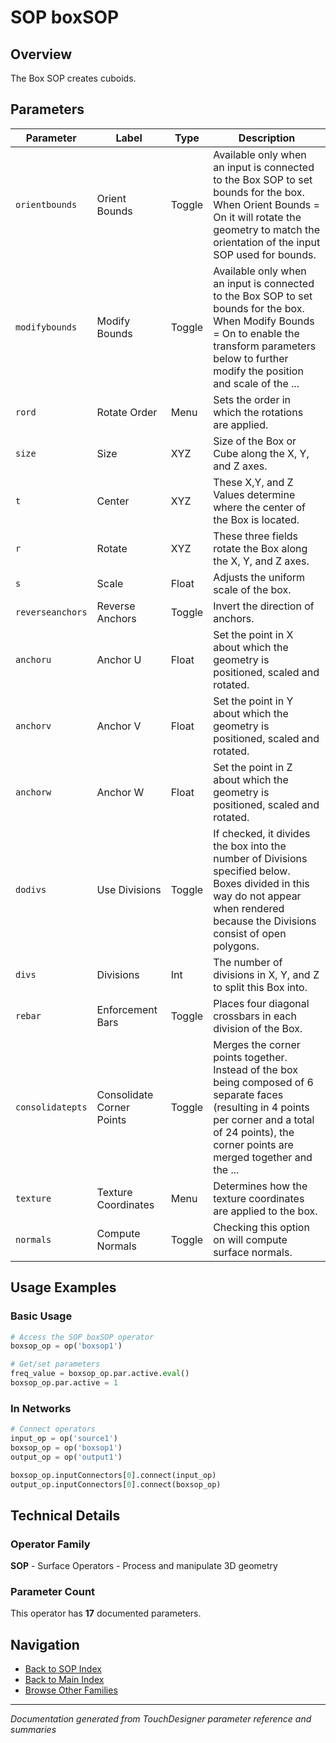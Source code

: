 # SOP boxSOP

## Overview

The Box SOP creates cuboids.

## Parameters

| Parameter | Label | Type | Description |
|-----------|-------|------|-------------|
| `orientbounds` | Orient Bounds | Toggle | Available only when an input is connected to the Box SOP to set bounds for the box. When Orient Bounds = On it will rotate the geometry to match the orientation of the input SOP used for bounds. |
| `modifybounds` | Modify Bounds | Toggle | Available only when an input is connected to the Box SOP to set bounds for the box. When Modify Bounds = On to enable the transform parameters below to further modify the position and scale of the ... |
| `rord` | Rotate Order | Menu | Sets the order in which the rotations are applied. |
| `size` | Size | XYZ | Size of the Box or Cube along the X, Y, and Z axes. |
| `t` | Center | XYZ | These X,Y, and Z Values determine where the center of the Box is located. |
| `r` | Rotate | XYZ | These three fields rotate the Box along the X, Y, and Z axes. |
| `s` | Scale | Float | Adjusts the uniform scale of the box. |
| `reverseanchors` | Reverse Anchors | Toggle | Invert the direction of anchors. |
| `anchoru` | Anchor U | Float | Set the point in X about which the geometry is positioned, scaled and rotated. |
| `anchorv` | Anchor V | Float | Set the point in Y about which the geometry is positioned, scaled and rotated. |
| `anchorw` | Anchor W | Float | Set the point in Z about which the geometry is positioned, scaled and rotated. |
| `dodivs` | Use Divisions | Toggle | If checked, it divides the box into the number of Divisions specified below. Boxes divided in this way do not appear when rendered because the Divisions consist of open polygons. |
| `divs` | Divisions | Int | The number of divisions in X, Y, and Z to split this Box into. |
| `rebar` | Enforcement Bars | Toggle | Places four diagonal crossbars in each division of the Box. |
| `consolidatepts` | Consolidate Corner Points | Toggle | Merges the corner points together.  Instead of the box being composed of 6 separate faces (resulting in 4 points per corner and a total of 24 points), the corner points are merged together and the ... |
| `texture` | Texture Coordinates | Menu | Determines how the texture coordinates are applied to the box. |
| `normals` | Compute Normals | Toggle | Checking this option on will compute surface normals. |

## Usage Examples

### Basic Usage

```python
# Access the SOP boxSOP operator
boxsop_op = op('boxsop1')

# Get/set parameters
freq_value = boxsop_op.par.active.eval()
boxsop_op.par.active = 1
```

### In Networks

```python
# Connect operators
input_op = op('source1')
boxsop_op = op('boxsop1')
output_op = op('output1')

boxsop_op.inputConnectors[0].connect(input_op)
output_op.inputConnectors[0].connect(boxsop_op)
```

## Technical Details

### Operator Family

**SOP** - Surface Operators - Process and manipulate 3D geometry

### Parameter Count

This operator has **17** documented parameters.

## Navigation

- [Back to SOP Index](../SOP/SOP_INDEX.md)
- [Back to Main Index](../OPERATORS_INDEX.md)
- [Browse Other Families](../OPERATORS_INDEX.md#quick-navigation)

---
*Documentation generated from TouchDesigner parameter reference and summaries*
